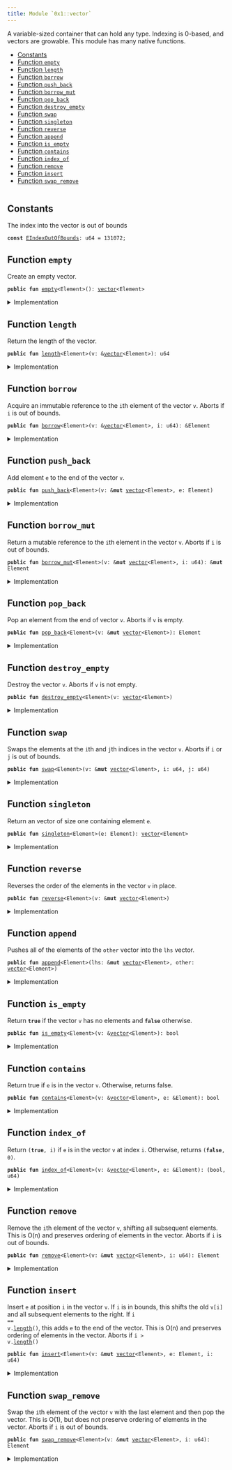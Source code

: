 ```yaml
---
title: Module `0x1::vector`
---
```


A variable-sized container that can hold any type. Indexing is 0-based, and
vectors are growable. This module has many native functions.


-  [Constants](#@Constants_0)
-  [Function `empty`](#0x1_vector_empty)
-  [Function `length`](#0x1_vector_length)
-  [Function `borrow`](#0x1_vector_borrow)
-  [Function `push_back`](#0x1_vector_push_back)
-  [Function `borrow_mut`](#0x1_vector_borrow_mut)
-  [Function `pop_back`](#0x1_vector_pop_back)
-  [Function `destroy_empty`](#0x1_vector_destroy_empty)
-  [Function `swap`](#0x1_vector_swap)
-  [Function `singleton`](#0x1_vector_singleton)
-  [Function `reverse`](#0x1_vector_reverse)
-  [Function `append`](#0x1_vector_append)
-  [Function `is_empty`](#0x1_vector_is_empty)
-  [Function `contains`](#0x1_vector_contains)
-  [Function `index_of`](#0x1_vector_index_of)
-  [Function `remove`](#0x1_vector_remove)
-  [Function `insert`](#0x1_vector_insert)
-  [Function `swap_remove`](#0x1_vector_swap_remove)


<pre><code></code></pre>



<a name="@Constants_0"></a>

## Constants


<a name="0x1_vector_EIndexOutOfBounds"></a>

The index into the vector is out of bounds


<pre><code><b>const</b> <a href="../move-stdlib/vector.md#0x1_vector_EIndexOutOfBounds">EIndexOutOfBounds</a>: u64 = 131072;
</code></pre>



<a name="0x1_vector_empty"></a>

## Function `empty`

Create an empty vector.


<pre><code><b>public</b> <b>fun</b> <a href="../move-stdlib/vector.md#0x1_vector_empty">empty</a>&lt;Element&gt;(): <a href="../move-stdlib/vector.md#0x1_vector">vector</a>&lt;Element&gt;
</code></pre>



<details>
<summary>Implementation</summary>


<pre><code><b>native</b> <b>public</b> <b>fun</b> <a href="../move-stdlib/vector.md#0x1_vector_empty">empty</a>&lt;Element&gt;(): <a href="../move-stdlib/vector.md#0x1_vector">vector</a>&lt;Element&gt;;
</code></pre>



</details>

<a name="0x1_vector_length"></a>

## Function `length`

Return the length of the vector.


<pre><code><b>public</b> <b>fun</b> <a href="../move-stdlib/vector.md#0x1_vector_length">length</a>&lt;Element&gt;(v: &<a href="../move-stdlib/vector.md#0x1_vector">vector</a>&lt;Element&gt;): u64
</code></pre>



<details>
<summary>Implementation</summary>


<pre><code><b>native</b> <b>public</b> <b>fun</b> <a href="../move-stdlib/vector.md#0x1_vector_length">length</a>&lt;Element&gt;(v: &<a href="../move-stdlib/vector.md#0x1_vector">vector</a>&lt;Element&gt;): u64;
</code></pre>



</details>

<a name="0x1_vector_borrow"></a>

## Function `borrow`

Acquire an immutable reference to the <code>i</code>th element of the vector <code>v</code>.
Aborts if <code>i</code> is out of bounds.


<pre><code><b>public</b> <b>fun</b> <a href="../move-stdlib/vector.md#0x1_vector_borrow">borrow</a>&lt;Element&gt;(v: &<a href="../move-stdlib/vector.md#0x1_vector">vector</a>&lt;Element&gt;, i: u64): &Element
</code></pre>



<details>
<summary>Implementation</summary>


<pre><code><b>native</b> <b>public</b> <b>fun</b> <a href="../move-stdlib/vector.md#0x1_vector_borrow">borrow</a>&lt;Element&gt;(v: &<a href="../move-stdlib/vector.md#0x1_vector">vector</a>&lt;Element&gt;, i: u64): &Element;
</code></pre>



</details>

<a name="0x1_vector_push_back"></a>

## Function `push_back`

Add element <code>e</code> to the end of the vector <code>v</code>.


<pre><code><b>public</b> <b>fun</b> <a href="../move-stdlib/vector.md#0x1_vector_push_back">push_back</a>&lt;Element&gt;(v: &<b>mut</b> <a href="../move-stdlib/vector.md#0x1_vector">vector</a>&lt;Element&gt;, e: Element)
</code></pre>



<details>
<summary>Implementation</summary>


<pre><code><b>native</b> <b>public</b> <b>fun</b> <a href="../move-stdlib/vector.md#0x1_vector_push_back">push_back</a>&lt;Element&gt;(v: &<b>mut</b> <a href="../move-stdlib/vector.md#0x1_vector">vector</a>&lt;Element&gt;, e: Element);
</code></pre>



</details>

<a name="0x1_vector_borrow_mut"></a>

## Function `borrow_mut`

Return a mutable reference to the <code>i</code>th element in the vector <code>v</code>.
Aborts if <code>i</code> is out of bounds.


<pre><code><b>public</b> <b>fun</b> <a href="../move-stdlib/vector.md#0x1_vector_borrow_mut">borrow_mut</a>&lt;Element&gt;(v: &<b>mut</b> <a href="../move-stdlib/vector.md#0x1_vector">vector</a>&lt;Element&gt;, i: u64): &<b>mut</b> Element
</code></pre>



<details>
<summary>Implementation</summary>


<pre><code><b>native</b> <b>public</b> <b>fun</b> <a href="../move-stdlib/vector.md#0x1_vector_borrow_mut">borrow_mut</a>&lt;Element&gt;(v: &<b>mut</b> <a href="../move-stdlib/vector.md#0x1_vector">vector</a>&lt;Element&gt;, i: u64): &<b>mut</b> Element;
</code></pre>



</details>

<a name="0x1_vector_pop_back"></a>

## Function `pop_back`

Pop an element from the end of vector <code>v</code>.
Aborts if <code>v</code> is empty.


<pre><code><b>public</b> <b>fun</b> <a href="../move-stdlib/vector.md#0x1_vector_pop_back">pop_back</a>&lt;Element&gt;(v: &<b>mut</b> <a href="../move-stdlib/vector.md#0x1_vector">vector</a>&lt;Element&gt;): Element
</code></pre>



<details>
<summary>Implementation</summary>


<pre><code><b>native</b> <b>public</b> <b>fun</b> <a href="../move-stdlib/vector.md#0x1_vector_pop_back">pop_back</a>&lt;Element&gt;(v: &<b>mut</b> <a href="../move-stdlib/vector.md#0x1_vector">vector</a>&lt;Element&gt;): Element;
</code></pre>



</details>

<a name="0x1_vector_destroy_empty"></a>

## Function `destroy_empty`

Destroy the vector <code>v</code>.
Aborts if <code>v</code> is not empty.


<pre><code><b>public</b> <b>fun</b> <a href="../move-stdlib/vector.md#0x1_vector_destroy_empty">destroy_empty</a>&lt;Element&gt;(v: <a href="../move-stdlib/vector.md#0x1_vector">vector</a>&lt;Element&gt;)
</code></pre>



<details>
<summary>Implementation</summary>


<pre><code><b>native</b> <b>public</b> <b>fun</b> <a href="../move-stdlib/vector.md#0x1_vector_destroy_empty">destroy_empty</a>&lt;Element&gt;(v: <a href="../move-stdlib/vector.md#0x1_vector">vector</a>&lt;Element&gt;);
</code></pre>



</details>

<a name="0x1_vector_swap"></a>

## Function `swap`

Swaps the elements at the <code>i</code>th and <code>j</code>th indices in the vector <code>v</code>.
Aborts if <code>i</code> or <code>j</code> is out of bounds.


<pre><code><b>public</b> <b>fun</b> <a href="../move-stdlib/vector.md#0x1_vector_swap">swap</a>&lt;Element&gt;(v: &<b>mut</b> <a href="../move-stdlib/vector.md#0x1_vector">vector</a>&lt;Element&gt;, i: u64, j: u64)
</code></pre>



<details>
<summary>Implementation</summary>


<pre><code><b>native</b> <b>public</b> <b>fun</b> <a href="../move-stdlib/vector.md#0x1_vector_swap">swap</a>&lt;Element&gt;(v: &<b>mut</b> <a href="../move-stdlib/vector.md#0x1_vector">vector</a>&lt;Element&gt;, i: u64, j: u64);
</code></pre>



</details>

<a name="0x1_vector_singleton"></a>

## Function `singleton`

Return an vector of size one containing element <code>e</code>.


<pre><code><b>public</b> <b>fun</b> <a href="../move-stdlib/vector.md#0x1_vector_singleton">singleton</a>&lt;Element&gt;(e: Element): <a href="../move-stdlib/vector.md#0x1_vector">vector</a>&lt;Element&gt;
</code></pre>



<details>
<summary>Implementation</summary>


<pre><code><b>public</b> <b>fun</b> <a href="../move-stdlib/vector.md#0x1_vector_singleton">singleton</a>&lt;Element&gt;(e: Element): <a href="../move-stdlib/vector.md#0x1_vector">vector</a>&lt;Element&gt; {
    <b>let</b> <b>mut</b> v = <a href="../move-stdlib/vector.md#0x1_vector_empty">empty</a>();
    v.<a href="../move-stdlib/vector.md#0x1_vector_push_back">push_back</a>(e);
    v
}
</code></pre>



</details>

<a name="0x1_vector_reverse"></a>

## Function `reverse`

Reverses the order of the elements in the vector <code>v</code> in place.


<pre><code><b>public</b> <b>fun</b> <a href="../move-stdlib/vector.md#0x1_vector_reverse">reverse</a>&lt;Element&gt;(v: &<b>mut</b> <a href="../move-stdlib/vector.md#0x1_vector">vector</a>&lt;Element&gt;)
</code></pre>



<details>
<summary>Implementation</summary>


<pre><code><b>public</b> <b>fun</b> <a href="../move-stdlib/vector.md#0x1_vector_reverse">reverse</a>&lt;Element&gt;(v: &<b>mut</b> <a href="../move-stdlib/vector.md#0x1_vector">vector</a>&lt;Element&gt;) {
    <b>let</b> len = v.<a href="../move-stdlib/vector.md#0x1_vector_length">length</a>();
    <b>if</b> (len == 0) <b>return</b> ();

    <b>let</b> <b>mut</b> front_index = 0;
    <b>let</b> <b>mut</b> back_index = len -1;
    <b>while</b> (front_index &lt; back_index) {
        v.<a href="../move-stdlib/vector.md#0x1_vector_swap">swap</a>(front_index, back_index);
        front_index = front_index + 1;
        back_index = back_index - 1;
    }
}
</code></pre>



</details>

<a name="0x1_vector_append"></a>

## Function `append`

Pushes all of the elements of the <code>other</code> vector into the <code>lhs</code> vector.


<pre><code><b>public</b> <b>fun</b> <a href="../move-stdlib/vector.md#0x1_vector_append">append</a>&lt;Element&gt;(lhs: &<b>mut</b> <a href="../move-stdlib/vector.md#0x1_vector">vector</a>&lt;Element&gt;, other: <a href="../move-stdlib/vector.md#0x1_vector">vector</a>&lt;Element&gt;)
</code></pre>



<details>
<summary>Implementation</summary>


<pre><code><b>public</b> <b>fun</b> <a href="../move-stdlib/vector.md#0x1_vector_append">append</a>&lt;Element&gt;(lhs: &<b>mut</b> <a href="../move-stdlib/vector.md#0x1_vector">vector</a>&lt;Element&gt;, <b>mut</b> other: <a href="../move-stdlib/vector.md#0x1_vector">vector</a>&lt;Element&gt;) {
    other.<a href="../move-stdlib/vector.md#0x1_vector_reverse">reverse</a>();
    <b>while</b> (!other.<a href="../move-stdlib/vector.md#0x1_vector_is_empty">is_empty</a>()) lhs.<a href="../move-stdlib/vector.md#0x1_vector_push_back">push_back</a>(other.<a href="../move-stdlib/vector.md#0x1_vector_pop_back">pop_back</a>());
    other.<a href="../move-stdlib/vector.md#0x1_vector_destroy_empty">destroy_empty</a>();
}
</code></pre>



</details>

<a name="0x1_vector_is_empty"></a>

## Function `is_empty`

Return <code><b>true</b></code> if the vector <code>v</code> has no elements and <code><b>false</b></code> otherwise.


<pre><code><b>public</b> <b>fun</b> <a href="../move-stdlib/vector.md#0x1_vector_is_empty">is_empty</a>&lt;Element&gt;(v: &<a href="../move-stdlib/vector.md#0x1_vector">vector</a>&lt;Element&gt;): bool
</code></pre>



<details>
<summary>Implementation</summary>


<pre><code><b>public</b> <b>fun</b> <a href="../move-stdlib/vector.md#0x1_vector_is_empty">is_empty</a>&lt;Element&gt;(v: &<a href="../move-stdlib/vector.md#0x1_vector">vector</a>&lt;Element&gt;): bool {
    v.<a href="../move-stdlib/vector.md#0x1_vector_length">length</a>() == 0
}
</code></pre>



</details>

<a name="0x1_vector_contains"></a>

## Function `contains`

Return true if <code>e</code> is in the vector <code>v</code>.
Otherwise, returns false.


<pre><code><b>public</b> <b>fun</b> <a href="../move-stdlib/vector.md#0x1_vector_contains">contains</a>&lt;Element&gt;(v: &<a href="../move-stdlib/vector.md#0x1_vector">vector</a>&lt;Element&gt;, e: &Element): bool
</code></pre>



<details>
<summary>Implementation</summary>


<pre><code><b>public</b> <b>fun</b> <a href="../move-stdlib/vector.md#0x1_vector_contains">contains</a>&lt;Element&gt;(v: &<a href="../move-stdlib/vector.md#0x1_vector">vector</a>&lt;Element&gt;, e: &Element): bool {
    <b>let</b> <b>mut</b> i = 0;
    <b>let</b> len = v.<a href="../move-stdlib/vector.md#0x1_vector_length">length</a>();
    <b>while</b> (i &lt; len) {
        <b>if</b> (&v[i] == e) <b>return</b> <b>true</b>;
        i = i + 1;
    };
    <b>false</b>
}
</code></pre>



</details>

<a name="0x1_vector_index_of"></a>

## Function `index_of`

Return <code>(<b>true</b>, i)</code> if <code>e</code> is in the vector <code>v</code> at index <code>i</code>.
Otherwise, returns <code>(<b>false</b>, 0)</code>.


<pre><code><b>public</b> <b>fun</b> <a href="../move-stdlib/vector.md#0x1_vector_index_of">index_of</a>&lt;Element&gt;(v: &<a href="../move-stdlib/vector.md#0x1_vector">vector</a>&lt;Element&gt;, e: &Element): (bool, u64)
</code></pre>



<details>
<summary>Implementation</summary>


<pre><code><b>public</b> <b>fun</b> <a href="../move-stdlib/vector.md#0x1_vector_index_of">index_of</a>&lt;Element&gt;(v: &<a href="../move-stdlib/vector.md#0x1_vector">vector</a>&lt;Element&gt;, e: &Element): (bool, u64) {
    <b>let</b> <b>mut</b> i = 0;
    <b>let</b> len = v.<a href="../move-stdlib/vector.md#0x1_vector_length">length</a>();
    <b>while</b> (i &lt; len) {
        <b>if</b> (&v[i] == e) <b>return</b> (<b>true</b>, i);
        i = i + 1;
    };
    (<b>false</b>, 0)
}
</code></pre>



</details>

<a name="0x1_vector_remove"></a>

## Function `remove`

Remove the <code>i</code>th element of the vector <code>v</code>, shifting all subsequent elements.
This is O(n) and preserves ordering of elements in the vector.
Aborts if <code>i</code> is out of bounds.


<pre><code><b>public</b> <b>fun</b> <a href="../move-stdlib/vector.md#0x1_vector_remove">remove</a>&lt;Element&gt;(v: &<b>mut</b> <a href="../move-stdlib/vector.md#0x1_vector">vector</a>&lt;Element&gt;, i: u64): Element
</code></pre>



<details>
<summary>Implementation</summary>


<pre><code><b>public</b> <b>fun</b> <a href="../move-stdlib/vector.md#0x1_vector_remove">remove</a>&lt;Element&gt;(v: &<b>mut</b> <a href="../move-stdlib/vector.md#0x1_vector">vector</a>&lt;Element&gt;, <b>mut</b> i: u64): Element {
    <b>let</b> <b>mut</b> len = v.<a href="../move-stdlib/vector.md#0x1_vector_length">length</a>();
    // i out of bounds; <b>abort</b>
    <b>if</b> (i &gt;= len) <b>abort</b> <a href="../move-stdlib/vector.md#0x1_vector_EIndexOutOfBounds">EIndexOutOfBounds</a>;

    len = len - 1;
    <b>while</b> (i &lt; len) v.<a href="../move-stdlib/vector.md#0x1_vector_swap">swap</a>(i, { i = i + 1; i });
    v.<a href="../move-stdlib/vector.md#0x1_vector_pop_back">pop_back</a>()
}
</code></pre>



</details>

<a name="0x1_vector_insert"></a>

## Function `insert`

Insert <code>e</code> at position <code>i</code> in the vector <code>v</code>.
If <code>i</code> is in bounds, this shifts the old <code>v[i]</code> and all subsequent elements to the right.
If <code>i == v.<a href="../move-stdlib/vector.md#0x1_vector_length">length</a>()</code>, this adds <code>e</code> to the end of the vector.
This is O(n) and preserves ordering of elements in the vector.
Aborts if <code>i &gt; v.<a href="../move-stdlib/vector.md#0x1_vector_length">length</a>()</code>


<pre><code><b>public</b> <b>fun</b> <a href="../move-stdlib/vector.md#0x1_vector_insert">insert</a>&lt;Element&gt;(v: &<b>mut</b> <a href="../move-stdlib/vector.md#0x1_vector">vector</a>&lt;Element&gt;, e: Element, i: u64)
</code></pre>



<details>
<summary>Implementation</summary>


<pre><code><b>public</b> <b>fun</b> <a href="../move-stdlib/vector.md#0x1_vector_insert">insert</a>&lt;Element&gt;(v: &<b>mut</b> <a href="../move-stdlib/vector.md#0x1_vector">vector</a>&lt;Element&gt;, e: Element, <b>mut</b> i: u64) {
    <b>let</b> len = v.<a href="../move-stdlib/vector.md#0x1_vector_length">length</a>();
    // i too big <b>abort</b>
    <b>if</b> (i &gt; len) <b>abort</b> <a href="../move-stdlib/vector.md#0x1_vector_EIndexOutOfBounds">EIndexOutOfBounds</a>;

    v.<a href="../move-stdlib/vector.md#0x1_vector_push_back">push_back</a>(e);
    <b>while</b> (i &lt; len) {
        v.<a href="../move-stdlib/vector.md#0x1_vector_swap">swap</a>(i, len);
        i = i + 1
    }
}
</code></pre>



</details>

<a name="0x1_vector_swap_remove"></a>

## Function `swap_remove`

Swap the <code>i</code>th element of the vector <code>v</code> with the last element and then pop the vector.
This is O(1), but does not preserve ordering of elements in the vector.
Aborts if <code>i</code> is out of bounds.


<pre><code><b>public</b> <b>fun</b> <a href="../move-stdlib/vector.md#0x1_vector_swap_remove">swap_remove</a>&lt;Element&gt;(v: &<b>mut</b> <a href="../move-stdlib/vector.md#0x1_vector">vector</a>&lt;Element&gt;, i: u64): Element
</code></pre>



<details>
<summary>Implementation</summary>


<pre><code><b>public</b> <b>fun</b> <a href="../move-stdlib/vector.md#0x1_vector_swap_remove">swap_remove</a>&lt;Element&gt;(v: &<b>mut</b> <a href="../move-stdlib/vector.md#0x1_vector">vector</a>&lt;Element&gt;, i: u64): Element {
    <b>assert</b>!(!v.<a href="../move-stdlib/vector.md#0x1_vector_is_empty">is_empty</a>(), <a href="../move-stdlib/vector.md#0x1_vector_EIndexOutOfBounds">EIndexOutOfBounds</a>);
    <b>let</b> last_idx = v.<a href="../move-stdlib/vector.md#0x1_vector_length">length</a>() - 1;
    v.<a href="../move-stdlib/vector.md#0x1_vector_swap">swap</a>(i, last_idx);
    v.<a href="../move-stdlib/vector.md#0x1_vector_pop_back">pop_back</a>()
}
</code></pre>



</details>
